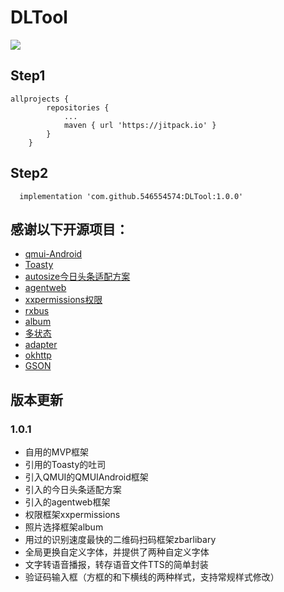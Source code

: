 # DLTool
[![](https://jitpack.io/v/546554574/DLTool.svg)](https://jitpack.io/#546554574/DLTool)
## Step1
```
allprojects {
		repositories {
			...
			maven { url 'https://jitpack.io' }
		}
	}
```
## Step2
```
  implementation 'com.github.546554574:DLTool:1.0.0'
```


## 感谢以下开源项目：
+ [qmui-Android](https://github.com/Tencent/QMUI_Android)
+ [Toasty](https://github.com/GrenderG/Toasty)
+ [autosize今日头条适配方案](https://github.com/GrenderG/Toasty)
+ [agentweb](https://github.com/GrenderG/Toasty)
+ [xxpermissions权限](https://github.com/GrenderG/Toasty)
+ [rxbus](https://github.com/Blankj/RxBus)
+ [album](https://github.com/yanzhenjie/Album)
+ [多状态](https://github.com/qyxxjd/MultipleStatusView)
+ [adapter](https://github.com/CymChad/BaseRecyclerViewAdapterHelper)
+ [okhttp](https://github.com/square/okhttp)
+ [GSON](https://github.com/google/gson)

## 版本更新
### 1.0.1
+ 自用的MVP框架
+ 引用的Toasty的吐司
+ 引入QMUI的QMUIAndroid框架
+ 引入的今日头条适配方案
+ 引入的agentweb框架
+ 权限框架xxpermissions
+ 照片选择框架album
+ 用过的识别速度最快的二维码扫码框架zbarlibary
+ 全局更换自定义字体，并提供了两种自定义字体
+ 文字转语音播报，转存语音文件TTS的简单封装
+ 验证码输入框（方框的和下横线的两种样式，支持常规样式修改）
